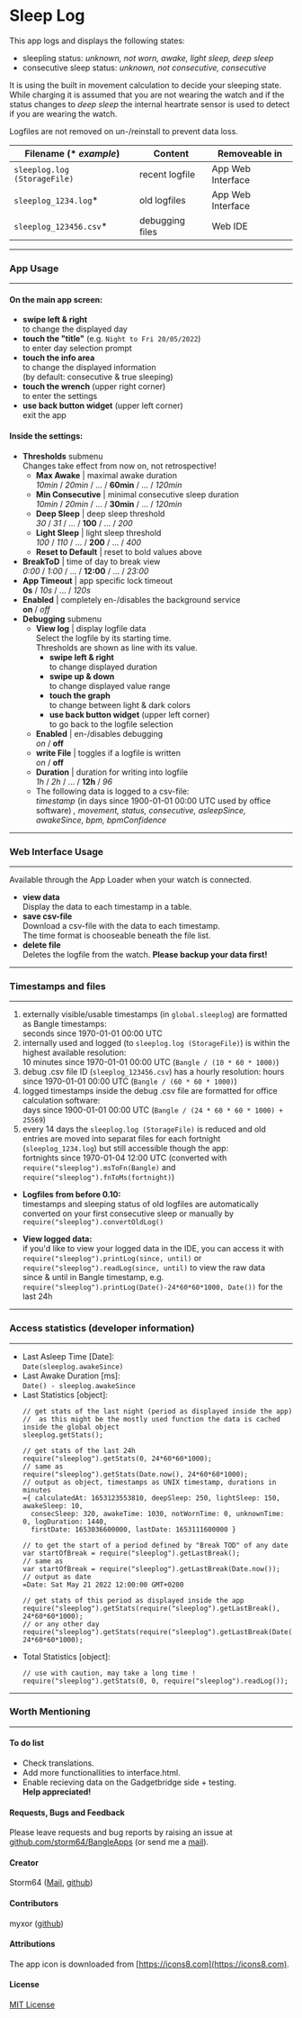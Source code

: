 # Sleep Log

This app logs and displays the following states:  
- sleepling status: _unknown, not worn, awake, light sleep, deep sleep_
- consecutive sleep status: _unknown, not consecutive, consecutive_

It is using the built in movement calculation to decide your sleeping state. While charging it is assumed that you are not wearing the watch and if the status changes to _deep sleep_ the internal heartrate sensor is used to detect if you are wearing the watch.

Logfiles are not removed on un-/reinstall to prevent data loss.

| Filename (* _example_)       | Content         | Removeable in     |
|------------------------------|-----------------|-------------------|
| `sleeplog.log (StorageFile)` | recent logfile  | App Web Interface |
| `sleeplog_1234.log`*         | old logfiles    | App Web Interface |
| `sleeplog_123456.csv`*       | debugging files | Web IDE           |


---
### App Usage
---

#### On the main app screen:
  - __swipe left & right__  
    to change the displayed day
  - __touch the "title"__ (e.g. `Night to Fri 20/05/2022`)  
    to enter day selection prompt
  - __touch the info area__  
    to change the displayed information  
    (by default: consecutive & true sleeping)
  - __touch the wrench__ (upper right corner)  
    to enter the settings
  - __use back button widget__ (upper left corner)  
    exit the app

#### Inside the settings:
  - __Thresholds__ submenu  
    Changes take effect from now on, not retrospective!
    - __Max Awake__ | maximal awake duration  
      _10min_ / _20min_ / ... / __60min__ / ... / _120min_
    - __Min Consecutive__ | minimal consecutive sleep duration  
      _10min_ / _20min_ / ... / __30min__ / ... / _120min_
    - __Deep Sleep__ | deep sleep threshold  
      _30_ / _31_ / ... / __100__ / ... / _200_
    - __Light Sleep__ | light sleep threshold  
      _100_ / _110_ / ... / __200__ / ... / _400_  
    - __Reset to Default__ | reset to bold values above
  - __BreakToD__ | time of day to break view  
    _0:00_ / _1:00_ / ... / __12:00__ / ... / _23:00_
  - __App Timeout__ | app specific lock timeout  
    __0s__ / _10s_ / ... / _120s_
  - __Enabled__ | completely en-/disables the background service  
    __on__ / _off_
  - __Debugging__ submenu  
    - __View log__ | display logfile data  
      Select the logfile by its starting time.  
      Thresholds are shown as line with its value.  
      - __swipe left & right__  
        to change displayed duration
      - __swipe up & down__  
        to change displayed value range
      - __touch the graph__  
        to change between light & dark colors
      - __use back button widget__ (upper left corner)  
        to go back to the logfile selection
    - __Enabled__ | en-/disables debugging  
      _on_ / __off__
    - __write File__ | toggles if a logfile is written  
      _on_ / __off__
    - __Duration__ | duration for writing into logfile  
      _1h_ / _2h_ / ... / __12h__ / _96_  
    - The following data is logged to a csv-file:    
      _timestamp_ (in days since 1900-01-01 00:00 UTC used by office software) _, movement, status, consecutive, asleepSince, awakeSince, bpm, bpmConfidence_


---
### Web Interface Usage
---

Available through the App Loader when your watch is connected.

- __view data__  
  Display the data to each timestamp in a table.
- __save csv-file__  
  Download a csv-file with the data to each timestamp.  
  The time format is chooseable beneath the file list. 
- __delete file__  
  Deletes the logfile from the watch. __Please backup your data first!__

---
### Timestamps and files
---

1. externally visible/usable timestamps (in `global.sleeplog`) are formatted as Bangle timestamps:  
  seconds since 1970-01-01 00:00 UTC
2. internally used and logged (to `sleeplog.log (StorageFile)`) is within the highest available resolution:  
  10 minutes since 1970-01-01 00:00 UTC (`Bangle / (10 * 60 * 1000)`)
3. debug .csv file ID (`sleeplog_123456.csv`) has a hourly resolution:
  hours since 1970-01-01 00:00 UTC (`Bangle / (60 * 60 * 1000)`)
4. logged timestamps inside the debug .csv file are formatted for office calculation software:  
  days since 1900-01-01 00:00 UTC (`Bangle / (24 * 60 * 60 * 1000) + 25569`)
5. every 14 days the `sleeplog.log (StorageFile)` is reduced and old entries are moved into separat files for each fortnight (`sleeplog_1234.log`) but still accessible though the app:  
  fortnights since 1970-01-04 12:00 UTC (converted with `require("sleeplog").msToFn(Bangle)` and `require("sleeplog").fnToMs(fortnight)`)

- __Logfiles from before 0.10:__  
  timestamps and sleeping status of old logfiles are automatically converted on your first consecutive sleep or manually by `require("sleeplog").convertOldLog()`

- __View logged data:__  
  if you'd like to view your logged data in the IDE, you can access it with `require("sleeplog").printLog(since, until)` or `require("sleeplog").readLog(since, until)` to view the raw data  
  since & until in Bangle timestamp, e.g. `require("sleeplog").printLog(Date()-24*60*60*1000, Date())` for the last 24h


---
### Access statistics (developer information)
---
- Last Asleep Time [Date]:  
  `Date(sleeplog.awakeSince)`
- Last Awake Duration [ms]:  
  `Date() - sleeplog.awakeSince`
- Last Statistics [object]:  
  ```
  // get stats of the last night (period as displayed inside the app)
  //  as this might be the mostly used function the data is cached inside the global object 
  sleeplog.getStats();

  // get stats of the last 24h
  require("sleeplog").getStats(0, 24*60*60*1000);
  // same as
  require("sleeplog").getStats(Date.now(), 24*60*60*1000);
  // output as object, timestamps as UNIX timestamp, durations in minutes
  ={ calculatedAt: 1653123553810, deepSleep: 250, lightSleep: 150, awakeSleep: 10,
    consecSleep: 320, awakeTime: 1030, notWornTime: 0, unknownTime: 0, logDuration: 1440,
    firstDate: 1653036600000, lastDate: 1653111600000 }
  
  // to get the start of a period defined by "Break TOD" of any date
  var startOfBreak = require("sleeplog").getLastBreak();
  // same as
  var startOfBreak = require("sleeplog").getLastBreak(Date.now());
  // output as date
  =Date: Sat May 21 2022 12:00:00 GMT+0200
  
  // get stats of this period as displayed inside the app
  require("sleeplog").getStats(require("sleeplog").getLastBreak(), 24*60*60*1000);
  // or any other day
  require("sleeplog").getStats(require("sleeplog").getLastBreak(Date(2022,4,10)), 24*60*60*1000);
  ```
- Total Statistics [object]:  
  ```
  // use with caution, may take a long time !
  require("sleeplog").getStats(0, 0, require("sleeplog").readLog());
  ```


---
### Worth Mentioning
---
#### To do list
- Check translations.
- Add more functionallities to interface.html.
- Enable recieving data on the Gadgetbridge side + testing.  
  __Help appreciated!__

#### Requests, Bugs and Feedback
Please leave requests and bug reports by raising an issue at [github.com/storm64/BangleApps](https://github.com/storm64/BangleApps) (or send me a [mail](mailto:banglejs@storm64.de)).

#### Creator
Storm64 ([Mail](mailto:banglejs@storm64.de), [github](https://github.com/storm64))

#### Contributors
myxor ([github](https://github.com/myxor))

#### Attributions
The app icon is downloaded from [https://icons8.com](https://icons8.com).

#### License
[MIT License](LICENSE)
